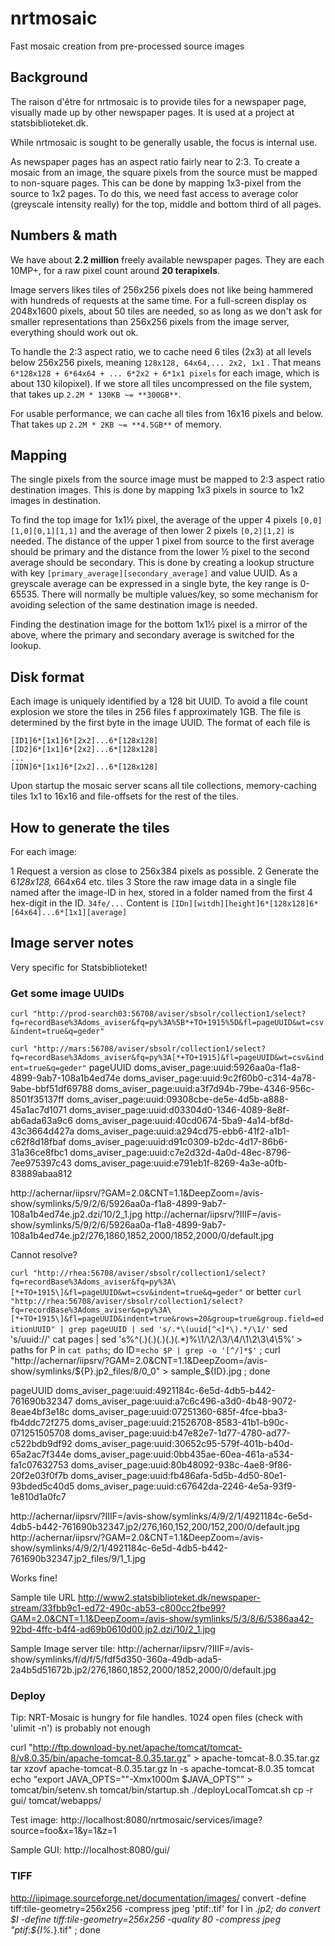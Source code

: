 # nrtmosaic

Fast mosaic creation from pre-processed source images

## Background

The raison d'être for nrtmosaic is to provide tiles for a newspaper page, visually made up by other newspaper pages.
It is used at a project at statsbiblioteket.dk.

While nrtmosaic is sought to be generally usable, the focus is internal use.

As newspaper pages has an aspect ratio fairly near to 2:3. To create a mosaic from an image, the square pixels from 
the source must be mapped to non-square pages. This can be done by mapping 1x3-pixel from the source to 1x2 pages.
To do this, we need fast access to average color (greyscale intensity really) for the top, middle and bottom third
of all pages.

## Numbers & math

We have about **2.2 million** freely available newspaper pages. They are each 10MP+, for a raw pixel count around
**20 terapixels**.

Image servers likes tiles of 256x256 pixels does not like being hammered with hundreds of requests at the same time.
For a full-screen display os 2048x1600 pixels, about 50 tiles are needed, so as long as we don't ask for smaller 
representations than 256x256 pixels from the image server, everything should work out ok.

To handle the 2:3 aspect ratio, we to cache need 6 tiles (2x3) at all levels below 256x256 pixels, meaning 
`128x128, 64x64,... 2x2, 1x1` . That means `6*128x128 + 6*64x64 + ... 6*2x2 + 6*1x1 pixels` for each image, which 
is about 130 kilopixel). If we store all tiles uncompressed on the file system, that takes up 
`2.2M * 130KB ~= **300GB**`.

For usable performance, we can cache all tiles from 16x16 pixels and below. That takes up
 `2.2M * 2KB ~= **4.5GB**` of memory.

## Mapping

The single pixels from the source image must be mapped to 2:3 aspect ratio destination images. This is done by mapping 1x3 pixels in source to 1x2 images in destination.

To find the top image for 1x1½ pixel, the average of the upper 4 pixels `[0,0][1,0][0,1][1,1]` and the average of
then lower 2 pixels `[0,2][1,2]` is needed. The distance of the upper 1 pixel from source to the first average should
be primary and the distance from the lower ½ pixel to the second average should be secondary. This is done by creating
a lookup structure with key `[primary_average][secondary_average]` and value UUID. As a greyscale average can be
expressed in a single byte, the key range is 0-65535. There will normally be multiple values/key, so some mechanism for
avoiding selection of the same destination image is needed.

Finding the destination image for the bottom 1x1½ pixel is a mirror of the above, where the primary and secondary
average is switched for the lookup.


## Disk format

Each image is uniquely identified by a 128 bit UUID. To avoid a file count explosion we store the tiles in 256 files
 f approximately 1GB. The file is determined by the first byte in the image UUID. The format of each file is

```
[ID1]6*[1x1]6*[2x2]...6*[128x128]
[ID2]6*[1x1]6*[2x2]...6*[128x128]
...
[IDN]6*[1x1]6*[2x2]...6*[128x128]
```

Upon startup the mosaic server scans all tile collections, memory-caching tiles 1x1 to 16x16 and file-offsets for
the rest of the tiles.

## How to generate the tiles

For each image:

1 Request a version as close to 256x384 pixels as possible.
2 Generate the 6*128x128, 6*64x64 etc. tiles
3 Store the raw image data in a single file named after the image-ID in hex, stored in a folder named from the
first 4 hex-digit in the ID. `34fe/...`
 Content is `[IDn][witdh][height]6*[128x128]6*[64x64]...6*[1x1][average]`

## Image server notes

Very specific for Statsbiblioteket!


### Get some image UUIDs

`curl "http://prod-search03:56708/aviser/sbsolr/collection1/select?fq=recordBase%3Adoms_aviser&fq=py%3A%5B*+TO+1915%5D&fl=pageUUID&wt=csv&indent=true&q=geder"`

`curl "http://mars:56708/aviser/sbsolr/collection1/select?fq=recordBase%3Adoms_aviser&fq=py%3A[*+TO+1915]&fl=pageUUID&wt=csv&indent=true&q=geder"`
pageUUID
doms_aviser_page:uuid:5926aa0a-f1a8-4899-9ab7-108a1b4ed74e
doms_aviser_page:uuid:9c2f60b0-c314-4a78-9abe-bbf51df69788
doms_aviser_page:uuid:a3f7d94b-79be-4346-956c-8501f35137ff
doms_aviser_page:uuid:09308cbe-de5e-4d5b-a888-45a1ac7d1071
doms_aviser_page:uuid:d03304d0-1346-4089-8e8f-ab6ada63a9c6
doms_aviser_page:uuid:40cd0674-5ba9-4a14-bf8d-43c3664d427a
doms_aviser_page:uuid:a294cd75-ebb6-41f2-a1b1-c62f8d18fbaf
doms_aviser_page:uuid:d91c0309-b2dc-4d17-86b6-31a36ce8fbc1
doms_aviser_page:uuid:c7e2d32d-4a0d-48ec-8796-7ee975397c43
doms_aviser_page:uuid:e791eb1f-8269-4a3e-a0fb-83889abaa812

http://achernar/iipsrv/?GAM=2.0&CNT=1.1&DeepZoom=/avis-show/symlinks/5/9/2/6/5926aa0a-f1a8-4899-9ab7-108a1b4ed74e.jp2.dzi/10/2_1.jpg
http://achernar/iipsrv/?IIIF=/avis-show/symlinks/5/9/2/6/5926aa0a-f1a8-4899-9ab7-108a1b4ed74e.jp2/276,1860,1852,2000/1852,2000/0/default.jpg

Cannot resolve?


`curl "http://rhea:56708/aviser/sbsolr/collection1/select?fq=recordBase%3Adoms_aviser&fq=py%3A\[*+TO+1915\]&fl=pageUUID&wt=csv&indent=true&q=geder"`
or better
`curl "http://rhea:56708/aviser/sbsolr/collection1/select?fq=recordBase%3Adoms_aviser&q=py%3A\[*+TO+1915\]&fl=pageUUID&indent=true&rows=20&group=true&group.field=editionUUID" | grep pageUUID | sed 's/.*\(uuid[^<]*\).*/\1/'`
sed 's/uuid://' 
cat pages | sed 's%^\(.\)\(.\)\(.\)\(.\)\(.*\)%\1/\2/\3/\4/\1\2\3\4\5%' > paths
for P in `cat paths`; do ID=`echo $P | grep -o '[^/]*$'` ; curl "http://achernar/iipsrv/?GAM=2.0&CNT=1.1&DeepZoom=/avis-show/symlinks/${P}.jp2_files/8/0_0" > sample_${ID}.jpg ; done

pageUUID
doms_aviser_page:uuid:4921184c-6e5d-4db5-b442-761690b32347
doms_aviser_page:uuid:a7c6c496-a3d0-4b48-9072-8eae4bf3e18c
doms_aviser_page:uuid:07251360-685f-4fce-bba3-fb4ddc72f275
doms_aviser_page:uuid:21526708-8583-41b1-b90c-071251505708
doms_aviser_page:uuid:b47e82e7-1d77-4780-ad77-c522bdb9df92
doms_aviser_page:uuid:30652c95-579f-401b-b40d-65a2ac7f344e
doms_aviser_page:uuid:0bb435ae-60ea-461a-a534-fa1c07632753
doms_aviser_page:uuid:80b48092-938c-4ae8-9f86-20f2e03f0f7b
doms_aviser_page:uuid:fb486afa-5d5b-4d50-80e1-93bded5c40d5
doms_aviser_page:uuid:c67642da-2246-4e5a-93f9-1e810d1a0fc7

http://achernar/iipsrv/?IIIF=/avis-show/symlinks/4/9/2/1/4921184c-6e5d-4db5-b442-761690b32347.jp2/276,160,152,200/152,200/0/default.jpg
http://achernar/iipsrv/?GAM=2.0&CNT=1.1&DeepZoom=/avis-show/symlinks/4/9/2/1/4921184c-6e5d-4db5-b442-761690b32347.jp2_files/9/1_1.jpg

Works fine!


Sample tile URL
http://www2.statsbiblioteket.dk/newspaper-stream/33fbb9c1-ed72-490c-ab53-c800cc2fbe99?GAM=2.0&CNT=1.1&DeepZoom=/avis-show/symlinks/5/3/8/6/5386aa42-92bd-4ffc-b4f4-ad69b0610d00.jp2.dzi/10/2_1.jpg

Sample Image server tile:
http://achernar/iipsrv/?IIIF=/avis-show/symlinks/f/d/f/5/fdf5d350-360a-49db-ada5-2a4b5d51672b.jp2/276,1860,1852,2000/1852,2000/0/default.jpg


### Deploy
Tip: NRT-Mosaic is hungry for file handles. 1024 open files (check with 'ulimit -n') is probably not enough

curl "http://ftp.download-by.net/apache/tomcat/tomcat-8/v8.0.35/bin/apache-tomcat-8.0.35.tar.gz" > apache-tomcat-8.0.35.tar.gz
tar xzovf apache-tomcat-8.0.35.tar.gz
ln -s apache-tomcat-8.0.35 tomcat
echo "export JAVA_OPTS=\""-Xmx1000m $JAVA_OPTS\"" > tomcat/bin/setenv.sh
tomcat/bin/startup.sh
./deployLocalTomcat.sh
cp -r gui/ tomcat/webapps/

Test image:
http://localhost:8080/nrtmosaic/services/image?source=foo&x=1&y=1&z=1

Sample GUI:
http://localhost:8080/gui/

### TIFF
http://iipimage.sourceforge.net/documentation/images/
convert <source> -define tiff:tile-geometry=256x256 -compress jpeg 'ptif:<destination>.tif'
for I in *.jp2; do convert $I -define tiff:tile-geometry=256x256 -quality 80 -compress jpeg "ptif:${I%.*}.tif" ; done

